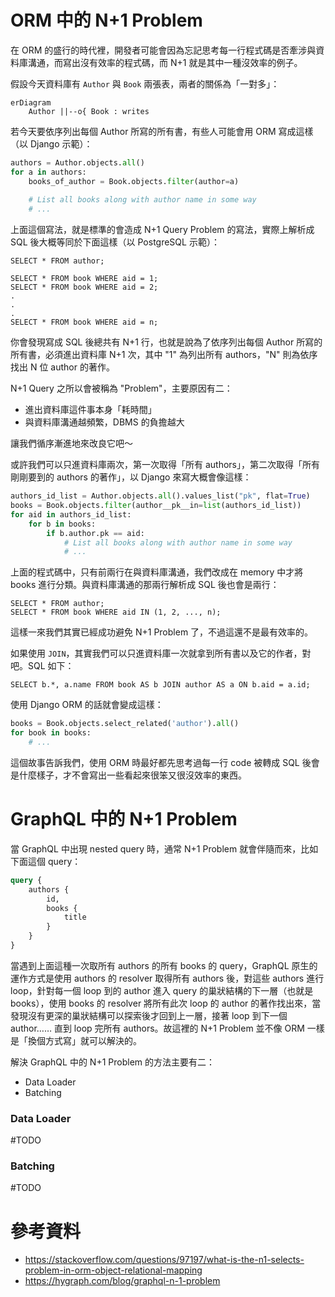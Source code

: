 # ORM 中的 N+1 Problem

在 ORM 的盛行的時代裡，開發者可能會因為忘記思考每一行程式碼是否牽涉與資料庫溝通，而寫出沒有效率的程式碼，而 N+1 就是其中一種沒效率的例子。

假設今天資料庫有 `Author` 與 `Book` 兩張表，兩者的關係為「一對多」：

```mermaid
erDiagram
    Author ||--o{ Book : writes
```

若今天要依序列出每個 Author 所寫的所有書，有些人可能會用 ORM 寫成這樣（以 Django 示範）：

```Python
authors = Author.objects.all()
for a in authors:
    books_of_author = Book.objects.filter(author=a)
    
    # List all books along with author name in some way
    # ...
```

上面這個寫法，就是標準的會造成 N+1 Query Problem 的寫法，實際上解析成 SQL 後大概等同於下面這樣（以 PostgreSQL 示範）：

```PostgreSQL
SELECT * FROM author;

SELECT * FROM book WHERE aid = 1;
SELECT * FROM book WHERE aid = 2;
.
.
.
SELECT * FROM book WHERE aid = n;
```

你會發現寫成 SQL 後總共有 N+1 行，也就是說為了依序列出每個 Author 所寫的所有書，必須進出資料庫 N+1 次，其中 "1" 為列出所有 authors，"N" 則為依序找出 N 位 author 的著作。

N+1 Query 之所以會被稱為 "Problem"，主要原因有二：

- 進出資料庫這件事本身「耗時間」
- 與資料庫溝通越頻繁，DBMS 的負擔越大

讓我們循序漸進地來改良它吧～

或許我們可以只進資料庫兩次，第一次取得「所有 authors」，第二次取得「所有剛剛要到的 authors 的著作」，以 Django 來寫大概會像這樣：

```Python
authors_id_list = Author.objects.all().values_list("pk", flat=True)
books = Book.objects.filter(author__pk__in=list(authors_id_list))
for aid in authors_id_list:
    for b in books:
        if b.author.pk == aid:
            # List all books along with author name in some way
            # ...
```

上面的程式碼中，只有前兩行在與資料庫溝通，我們改成在 memory 中才將 books 進行分類。與資料庫溝通的那兩行解析成 SQL 後也會是兩行：

```PostgreSQL
SELECT * FROM author;
SELECT * FROM book WHERE aid IN (1, 2, ..., n);
```

這樣一來我們其實已經成功避免 N+1 Problem 了，不過這還不是最有效率的。

如果使用 `JOIN`，其實我們可以只進資料庫一次就拿到所有書以及它的作者，對吧。SQL 如下：

```PostgreSQL
SELECT b.*, a.name FROM book AS b JOIN author AS a ON b.aid = a.id;
```

使用 Django ORM 的話就會變成這樣：

```Python
books = Book.objects.select_related('author').all()
for book in books:
    # ...
```

這個故事告訴我們，使用 ORM 時最好都先思考過每一行 code 被轉成 SQL 後會是什麼樣子，才不會寫出一些看起來很笨又很沒效率的東西。

# GraphQL 中的 N+1 Problem

當 GraphQL 中出現 nested query 時，通常 N+1 Problem 就會伴隨而來，比如下面這個 query：

```graphql
query {
    authors {
        id,
        books {
            title
        }
    }
}
```

當遇到上面這種一次取所有 authors 的所有 books 的 query，GraphQL 原生的運作方式是使用 authors 的 resolver 取得所有 authors 後，對這些 authors 進行 loop，針對每一個 loop 到的 author 進入 query 的巢狀結構的下一層（也就是 books），使用 books 的 resolver 將所有此次 loop 的 author 的著作找出來，當發現沒有更深的巢狀結構可以探索後才回到上一層，接著 loop 到下一個 author…… 直到 loop 完所有 authors。故這裡的 N+1 Problem 並不像 ORM 一樣是「換個方式寫」就可以解決的。

解決 GraphQL 中的 N+1 Problem 的方法主要有二：

- Data Loader
- Batching

### Data Loader

#TODO

### Batching

#TODO

# 參考資料

- <https://stackoverflow.com/questions/97197/what-is-the-n1-selects-problem-in-orm-object-relational-mapping>
- <https://hygraph.com/blog/graphql-n-1-problem>
